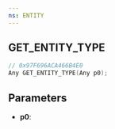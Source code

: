 ```yaml
---
ns: ENTITY
---
```

## GET_ENTITY_TYPE

```c
// 0x97F696ACA466B4E0
Any GET_ENTITY_TYPE(Any p0);
```

## Parameters
* **p0**:
